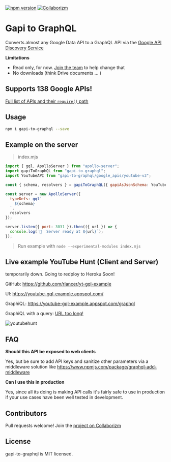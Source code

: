 [![npm version](https://badge.fury.io/js/graphql-add-middleware.svg)](https://badge.fury.io/js/gapi-to-graphql)
[![Collaborizm](https://www.collaborizm.com/GitHubBadge.svg)](https://www.collaborizm.com/project/Skkk3bBA-)

# Gapi to GraphQL 

Converts almost any Google Data API to a GraphQL API via the [Google API Discovery Service](https://developers.google.com/discovery/)

**Limitations** 

* Read only, for now. [ Join the team](https://www.collaborizm.com/project/Skkk3bBA-) to help change that
* No downloads (think Drive documents ... )


## Supports 138 Google APIs!

[Full list of APIs and their `require()` path](/docs/GoogleAPIs.md)

## Usage

```bash
npm i gapi-to-graphql --save
``` 


## Example on the server

> index.mjs 
```javascript
import { gql, ApolloServer } from "apollo-server";
import gapiToGraphQL from "gapi-to-graphql";
import YouTubeAPI from "gapi-to-graphql/google_apis/youtube-v3";

const { schema, resolvers } = gapiToGraphQL({ gapiAsJsonSchema: YouTubeAPI });

const server = new ApolloServer({
  typeDefs: gql`
    ${schema}
  `,
  resolvers
});

server.listen({ port: 3031 }).then(({ url }) => {
  console.log(`🚀  Server ready at ${url}`);
});
```

> Run  example with `node --experimental-modules index.mjs`

## Live example YouTube Hunt (Client and Server)

temporarily down. Going to redploy to Heroku Soon! 

GitHub: https://github.com/rlancer/yt-gql-example

UI: https://youtube-gql-example.appspot.com/

GraphiQL: https://youtube-gql-example.appspot.com/graphql

GraphiQL with a query: [URL too long!](https://youtube-gql-example.appspot.com/graphql?query=%7B%0A%20%20youtubeV3(key%3A%20%22nokeyneed%22)%20%7B%0A%20%20%20%20search%20%7B%0A%20%20%20%20%20%20list(q%3A%20%22dogs%22%2C%20part%3A%20%22snippet%22)%20%7B%0A%20%20%20%20%20%20%20%20items%20%7B%0A%20%20%20%20%20%20%20%20%20%20id%20%7B%0A%20%20%20%20%20%20%20%20%20%20%20%20videoId%0A%20%20%20%20%20%20%20%20%20%20%7D%0A%20%20%20%20%20%20%20%20%20%20snippet%20%7B%0A%20%20%20%20%20%20%20%20%20%20%20%20title%0A%20%20%20%20%20%20%20%20%20%20%7D%0A%20%20%20%20%20%20%20%20%7D%0A%20%20%20%20%20%20%7D%0A%20%20%20%20%7D%0A%20%20%7D%0A%7D%0A)

![youtubehunt](https://user-images.githubusercontent.com/1339007/34919957-f4649db6-f938-11e7-8ef6-b7aa2889dc49.png)

## FAQ

**Should this API be exposed to web clients**

Yes, but be sure to add API keys and sanitize other parameters via a middleware solution like https://www.npmjs.com/package/graphql-add-middleware 

**Can I use this in production**

Yes, since all its doing is making API calls it's fairly safe to use in production if your use cases have been well tested in development.  

## Contributors 

Pull requests welcome!
Join the [project on Collaborizm](https://www.collaborizm.com/project/Skkk3bBA-)

## License

gapi-to-graphql is MIT licensed.
